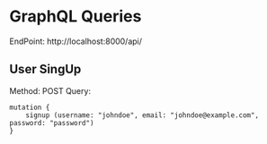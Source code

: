 # GraphQL Queries

EndPoint: http://localhost:8000/api/

## User SingUp
Method: POST
Query:
```
mutation {
    signup (username: "johndoe", email: "johndoe@example.com", password: "password")
}
```
